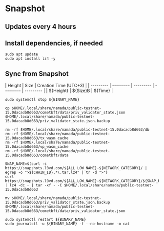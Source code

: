 # Snapshot

## Updates every 4 hours

## Install dependencies, if needed
```
sudo apt update
sudo apt install lz4 -y
```

## Sync from Snapshot  
| Height  | Size | Creation Time (UTC+3) |
| --------- | --------- | --------- | --------- | --------- |
| ${Height}  | ${Size}B  | ${Time} |

```
sudo systemctl stop ${BINARY_NAME}

cp $HOME/.local/share/namada/public-testnet-15.0dacadb8d663/cometbft/data/priv_validator_state.json $HOME/.local/share/namada/public-testnet-15.0dacadb8d663/priv_validator_state.json.backup

rm -rf $HOME/.local/share/namada/public-testnet-15.0dacadb8d663/db
rm -rf $HOME/.local/share/namada/public-testnet-15.0dacadb8d663/tx_wasm_cache 
rm -rf $HOME/.local/share/namada/public-testnet-15.0dacadb8d663/vp_wasm_cache
rm -rf $HOME/.local/share/namada/public-testnet-15.0dacadb8d663/cometbft/data 

SNAP_NAME=$(curl -s https://snapshots.l0vd.com/${ALL_LOW_NAME}-${NETWORK_CATEGORY}/ | egrep -o ">${CHAIN_ID}.*\.tar.lz4" | tr -d ">")
curl https://snapshots.l0vd.com/${ALL_LOW_NAME}-${NETWORK_CATEGORY}/${SNAP_NAME} | lz4 -dc - | tar -xf - -C $HOME/.local/share/namada/public-testnet-15.0dacadb8d663

mv $HOME/.local/share/namada/public-testnet-15.0dacadb8d663/priv_validator_state.json.backup $HOME/.local/share/namada/public-testnet-15.0dacadb8d663/cometbft/data/priv_validator_state.json

sudo systemctl restart ${BINARY_NAME}
sudo journalctl -u ${BINARY_NAME} -f --no-hostname -o cat
